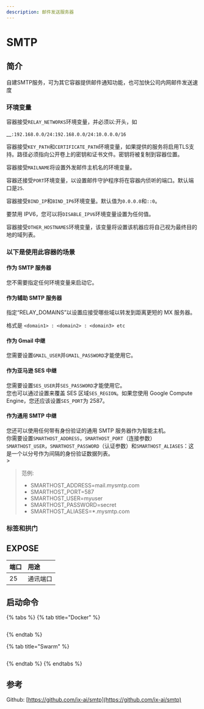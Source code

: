 ```yaml
---
description: 邮件发送服务器
---
```


# SMTP

## 简介

自建SMTP服务，可为其它容器提供邮件通知功能，也可加快公司内网邮件发送速度

### 环境变量

容器接受`RELAY_NETWORKS`环境变量，并必须以:开头，如  
  
__`:192.168.0.0/24:192.168.0.0/24:10.0.0.0/16`

容器接受`KEY_PATH`和`CERTIFICATE_PATH`环境变量，如果提供的服务将启用TLS支持。路径必须指向公开卷上的密钥和证书文件。密钥将被复制到容器位置。

容器接受`MAILNAME`将设置外发邮件主机名的环境变量。

容器还接受`PORT`环境变量，以设置邮件守护程序将在容器内侦听的端口。默认端口是`25`.

容器接受`BIND_IP`和`BIND_IP6`环境变量。默认值为`0.0.0.0`和`::0`。

要禁用 IPV6，您可以将`DISABLE_IPV6`环境变量设置为任何值。

容器接受`OTHER_HOSTNAMES`环境变量，该变量将设置该机器应将自己视为最终目的地的域列表。

### 以下是使用此容器的场景

#### 作为 SMTP 服务器

您不需要指定任何环境变量来启动它。

#### 作为辅助 SMTP 服务器

指定“RELAY\_DOMAINS”以设置应接受哪些域以转发到距离更短的 MX 服务器。

格式是 `<domain1> : <domain2> : <domain3> etc`

#### 作为 Gmail 中继

您需要设置`GMAIL_USER`并`GMAIL_PASSWORD`才能使用它。

#### 作为亚马逊 SES 中继

您需要设置`SES_USER`并`SES_PASSWORD`才能使用它。  
您也可以通过设置来覆盖 SES 区域`SES_REGION`。如果您使用 Google Compute Engine，您还应该设置`SES_PORT`为 2587。

#### 作为通用 SMTP 中继

您还可以使用任何带有身份验证的通用 SMTP 服务器作为智能主机。  
你需要设置`SMARTHOST_ADDRESS`，`SMARTHOST_PORT`（连接参数）`SMARTHOST_USER`，`SMARTHOST_PASSWORD`（认证参数）和`SMARTHOST_ALIASES`：这是一个以分号作为间隔的身份验证数据列表。  
&gt; 

> 范例:
>
> * SMARTHOST\_ADDRESS=mail.mysmtp.com
> * SMARTHOST\_PORT=587
> * SMARTHOST\_USER=myuser
> * SMARTHOST\_PASSWORD=secret
> * SMARTHOST\_ALIASES=\*.mysmtp.com

### 标签和拱门

## EXPOSE

| 端口 | 用途 |
| :--- | :--- |
| 25 | 通讯端口 |



## 启动命令

{% tabs %}
{% tab title="Docker" %}
```bash

```
{% endtab %}

{% tab title="Swarm" %}
```bash

```
{% endtab %}
{% endtabs %}



##  参考

Github: [https://github.com/ix-ai/smtp](https://github.com/ix-ai/smtp)

